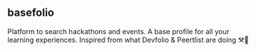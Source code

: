 ## basefolio

Platform to search hackathons and events. A base profile for all your learning experiences. Inspired from what Devfolio & Peertlist are doing ⚒️💚